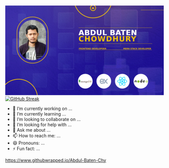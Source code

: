 ![alt text](https://github.com/Abdul-Baten-Chy/Abdul-Baten-Chy/blob/main/git_banner.jpg?raw=true)
[![GitHub Streak](https://github-readme-streak-stats.herokuapp.com?user=Abdul-Baten-Chy&theme=vue)](https://git.io/streak-stats)
- 🔭 I’m currently working on ...
- 🌱 I’m currently learning ...
- 👯 I’m looking to collaborate on ...
- 🤔 I’m looking for help with ...
- 💬 Ask me about ...
- 📫 How to reach me: ...
- 😄 Pronouns: ...
- ⚡ Fun fact: ...

https://www.githubwrapped.io/Abdul-Baten-Chy
